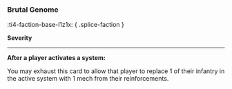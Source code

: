 ### **Brutal Genome**
:ti4-faction-base-l1z1x:
{ .splice-faction }

**Severity**

---

**After a player activates a system:**

You may exhaust this card to allow that player to replace 1 of their infantry in the active system with 1 mech from their reinforcements.
